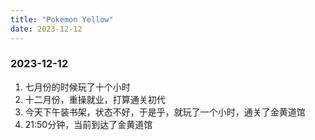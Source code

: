 ```yaml
---
title: "Pokemon Yellow"
date: 2023-12-12
---
```


### 2023-12-12

1. 七月份的时候玩了十个小时
1. 十二月份，重操就业，打算通关初代
1. 今天下午装书架，状态不好，于是乎，就玩了一个小时，通关了金黄道馆
1. 21:50分钟，当前到达了金黄道馆